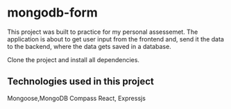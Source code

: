 # mongodb-form

This project was built to practice for my personal assessemet. 
The application is about to get user input from the frontend and, send it the data to the backend, 
where the data gets saved in a database.

Clone the project and install all dependencies. 

## Technologies used in this project
Mongoose,MongoDB Compass React, Expressjs

